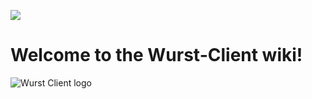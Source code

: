 ![](https://ga-beacon.appspot.com/UA-52838431-1/GitHub/wiki/Home?pixel)
# Welcome to the Wurst-Client wiki!
![Wurst Client logo](https://raw.githubusercontent.com/Wurst-Imperium/Wurst-logo/master/Wurst/wurst_758x192.png)